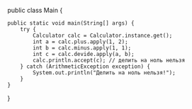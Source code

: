 public class Main {

    public static void main(String[] args) {
        try {
            Calculator calc = Calculator.instance.get();
            int a = calc.plus.apply(1, 2);
            int b = calc.minus.apply(1, 1);
            int c = calc.devide.apply(a, b);
            calc.println.accept(c); // делить на ноль нельзя
        } catch (ArithmeticException exception) {
            System.out.println("Делить на ноль нельзя!");
        }
    }

}
